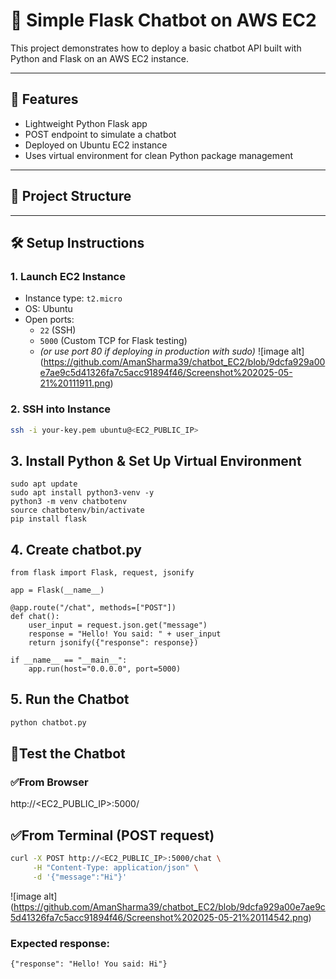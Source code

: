 # 🧠 Simple Flask Chatbot on AWS EC2

This project demonstrates how to deploy a basic chatbot API built with Python and Flask on an AWS EC2 instance.

---

## 🚀 Features

- Lightweight Python Flask app
- POST endpoint to simulate a chatbot
- Deployed on Ubuntu EC2 instance
- Uses virtual environment for clean Python package management

---

## 📁 Project Structure


---

## 🛠 Setup Instructions

### 1. Launch EC2 Instance

- Instance type: `t2.micro`
- OS: Ubuntu
- Open ports: 
  - `22` (SSH)
  - `5000` (Custom TCP for Flask testing)
  - *(or use port 80 if deploying in production with sudo)*
![image alt] (https://github.com/AmanSharma39/chatbot_EC2/blob/9dcfa929a00e7ae9c5d41326fa7c5acc91894f46/Screenshot%202025-05-21%20111911.png)

### 2. SSH into Instance

```bash
ssh -i your-key.pem ubuntu@<EC2_PUBLIC_IP>
```
## 3. Install Python & Set Up Virtual Environment
```
sudo apt update
sudo apt install python3-venv -y
python3 -m venv chatbotenv
source chatbotenv/bin/activate
pip install flask
```

## 4. Create chatbot.py
```
from flask import Flask, request, jsonify

app = Flask(__name__)

@app.route("/chat", methods=["POST"])
def chat():
    user_input = request.json.get("message")
    response = "Hello! You said: " + user_input
    return jsonify({"response": response})

if __name__ == "__main__":
    app.run(host="0.0.0.0", port=5000)

```

## 5. Run the Chatbot
```bash
python chatbot.py
```

## 🧪Test the Chatbot
### ✅From Browser
http://<EC2_PUBLIC_IP>:5000/

## ✅From Terminal (POST request)

```bash
curl -X POST http://<EC2_PUBLIC_IP>:5000/chat \
     -H "Content-Type: application/json" \
     -d '{"message":"Hi"}'
```
![image alt] (https://github.com/AmanSharma39/chatbot_EC2/blob/9dcfa929a00e7ae9c5d41326fa7c5acc91894f46/Screenshot%202025-05-21%20114542.png)

### Expected response:
```
{"response": "Hello! You said: Hi"}
```
